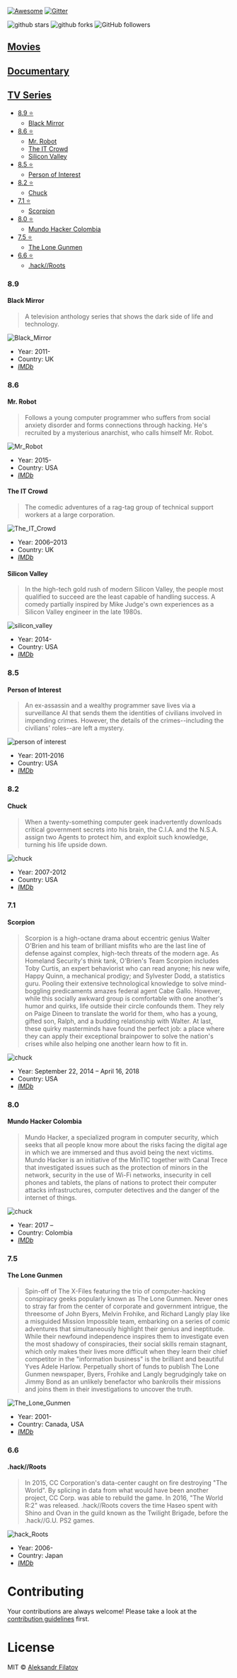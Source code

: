 [![Awesome](https://cdn.rawgit.com/sindresorhus/awesome/d7305f38d29fed78fa85652e3a63e154dd8e8829/media/badge.svg)](https://github.com/sindresorhus/awesome)
[![Gitter](https://badges.gitter.im/Join%20Chat.svg)](https://gitter.im/greybax/IT-films?utm_source=badge&utm_medium=badge&utm_campaign=pr-badge)

<a style="text-decoration: none;" target="_blank" href="https://github.com/greybax/IT-films/stargazers">
    <img src="https://img.shields.io/github/stars/greybax/IT-films.svg?style=social&label=Star" alt="github stars"> 
</a>
<a style="text-decoration: none;" target="_blank" href="https://github.com/greybax/IT-films/fork" title="Fork Awesome IT-films on GitHub">
    <img src="https://img.shields.io/github/forks/greybax/IT-films.svg?style=social&label=Fork" alt="github forks"> 
</a>
<a style="text-decoration: none;" target="_blank" href="https://github.com/greybax?tab=followers" title="Follow @greybax on GitHub">
    <img src="https://img.shields.io/github/followers/greybax.svg?style=social&label=Follow" alt="GitHub followers">
</a>

## [Movies](movies.md)
## [Documentary](documentary.md)
## [TV Series](tv_series.md)

- [8.9 :star:](#_89)
  - [Black Mirror](#black-mirror)
- [8.6 :star:](#_86)
  - [Mr. Robot](#mr-robot)
  - [The IT Crowd](#the-it-crowd)
  - [Silicon Valley](#silicon-valley)
- [8.5 :star:](#_85)
  - [Person of Interest](#person-of-interest)
- [8.2 :star:](#_82)
  - [Chuck](#chuck)
- [7.1 :star:](#_80)
  - [Scorpion](#scorpion)
- [8.0 :star:](#_80)
  - [Mundo Hacker Colombia](#hackerCo)
- [7.5 :star:](#_75)
  - [The Lone Gunmen](#the-lone-gunmen)
- [6.6 :star:](#_66)
  - [ .hack//Roots](#hack_roots)

### 8.9

#### Black Mirror
> A television anthology series that shows the dark side of life and technology.

![Black_Mirror](assets/black_mirror.jpg)
* Year: 2011-
* Country: UK
* [_IMDb_](http://www.imdb.com/title/tt2085059/)

### 8.6

#### Mr. Robot
> Follows a young computer programmer who suffers from social anxiety disorder and forms connections through hacking. He's recruited by a mysterious anarchist, who calls himself Mr. Robot.

![Mr_Robot](assets/mr_robot.jpg)
* Year: 2015-
* Country: USA
* [_IMDb_](http://www.imdb.com/title/tt4158110)

#### The IT Crowd
> The comedic adventures of a rag-tag group of technical support workers at a large corporation.

![The_IT_Crowd](assets/the_it_crowd.jpg)
* Year: 2006–2013
* Country: UK
* [_IMDb_](http://www.imdb.com/title/tt0487831)

#### Silicon Valley
> In the high-tech gold rush of modern Silicon Valley, the people most qualified to succeed are the least capable of handling success. A comedy partially inspired by Mike Judge's own experiences as a Silicon Valley engineer in the late 1980s.

![silicon_valley](assets/silicon_valley.jpg)
* Year: 2014-
* Country: USA
* [_IMDb_](http://www.imdb.com/title/tt2575988/)

### 8.5

#### Person of Interest
> An ex-assassin and a wealthy programmer save lives via a surveillance AI that sends them the identities of civilians involved in impending crimes. However, the details of the crimes--including the civilians' roles--are left a mystery. 

![person of interest](assets/person_of_interest.jpg)
* Year: 2011-2016
* Country: USA
* [_IMDb_](http://www.imdb.com/title/tt1839578/)

### 8.2

#### Chuck
> When a twenty-something computer geek inadvertently downloads critical government secrets into his brain, the C.I.A. and the N.S.A. assign two Agents to protect him, and exploit such knowledge, turning his life upside down.

![chuck](assets/chuck.jpg)
* Year: 2007-2012
* Country: USA
* [_IMDb_](http://www.imdb.com/title/tt0934814/)

### 7.1

#### Scorpion
> Scorpion is a high-octane drama about eccentric genius Walter O'Brien and his team of brilliant misfits who are the last line of defense against complex, high-tech threats of the modern age. As Homeland Security's think tank, O'Brien's Team Scorpion includes Toby Curtis, an expert behaviorist who can read anyone; his new wife, Happy Quinn, a mechanical prodigy; and Sylvester Dodd, a statistics guru. Pooling their extensive technological knowledge to solve mind-boggling predicaments amazes federal agent Cabe Gallo. However, while this socially awkward group is comfortable with one another's humor and quirks, life outside their circle confounds them. They rely on Paige Dineen to translate the world for them, who has a young, gifted son, Ralph, and a budding relationship with Walter. At last, these quirky masterminds have found the perfect job: a place where they can apply their exceptional brainpower to solve the nation's crises while also helping one another learn how to fit in.

![chuck](assets/scorpion.png)
* Year: September 22, 2014 – April 16, 2018
* Country: USA
* [_IMDb_](https://www.imdb.com/title/tt3514324)

### 8.0

#### Mundo Hacker Colombia
> Mundo Hacker, a specialized program in computer security, which seeks that all people know more about the risks facing the digital age in which we are immersed and thus avoid being the next victims. Mundo Hacker is an initiative of the MinTIC together with Canal Trece that investigated issues such as the protection of minors in the network, security in the use of Wi-Fi networks, insecurity in cell phones and tablets, the plans of nations to protect their computer attacks infrastructures, computer detectives and the danger of the internet of things.

![chuck](assets/MundoHackerColombia.jpg)
* Year: 2017 – 
* Country: Colombia
* [_IMDb_](https://canaltrece.com.co/programas/mundo-hacker-colombia/)

### 7.5

#### The Lone Gunmen
> Spin-off of The X-Files featuring the trio of computer-hacking conspiracy geeks popularly known as The Lone Gunmen. Never ones to stray far from the center of corporate and government intrigue, the threesome of John Byers, Melvin Frohike, and Richard Langly play like a misguided Mission Impossible team, embarking on a series of comic adventures that simultaneously highlight their genius and ineptitude. While their newfound independence inspires them to investigate even the most shadowy of conspiracies, their social skills remain stagnant, which only makes their lives more difficult when they learn their chief competitor in the "information business" is the brilliant and beautiful Yves Adele Harlow. Perpetually short of funds to publish The Lone Gunmen newspaper, Byers, Frohike and Langly begrudgingly take on Jimmy Bond as an unlikely benefactor who bankrolls their missions and joins them in their investigations to uncover the truth.

![The_Lone_Gunmen](assets/the_lone_gunmen.jpg)
* Year: 2001-
* Country: Canada, USA
* [_IMDb_](http://www.imdb.com/title/tt0243069)

### 6.6

#### .hack//Roots
> In 2015, CC Corporation's data-center caught on fire destroying "The World". By splicing in data from what would have been another project, CC Corp. was able to rebuild the game. In 2016, "The World R:2" was released. .hack//Roots covers the time Haseo spent with Shino and Ovan in the guild known as the Twilight Brigade, before the .hack//G.U. PS2 games.

![hack_Roots](assets/hack_roots.jpg)
* Year: 2006-
* Country: Japan
* [_IMDb_](http://www.imdb.com/title/tt0807655/)

# Contributing
Your contributions are always welcome! Please take a look at the [contribution guidelines](CONTRIBUTING.md) first.

# License
MIT © [Aleksandr Filatov](https://alfilatov.com)
